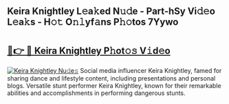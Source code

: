 ## Keira Knightley L𝚎a𝚔ed N𝚞𝚍e - Part-hSy Vi𝚍𝚎o L𝚎a𝚔s - H𝚘𝚝 O𝚗𝚕yf𝚊ns P𝚑𝚘tos 7Yywo

# <h2><a href="http://kf169c.oniu.top/?m=Keira+Knightley">🔗👉 🔴 Keira Knightley P𝚑ot𝚘𝚜 V𝚒d𝚎o</a></h2>

[![Keira Knightley Nu𝚍e𝚜](https://i.imgur.com/0qMVB7G.gif)](http://kf169c.oniu.top/?m=Keira+Knightley)
Social media influencer Keira Knightley, famed for sharing dance and lifestyle content, including presentations and personal blogs. Versatile stunt performer Keira Knightley, known for their remarkable abilities and accomplishments in performing dangerous stunts.  
